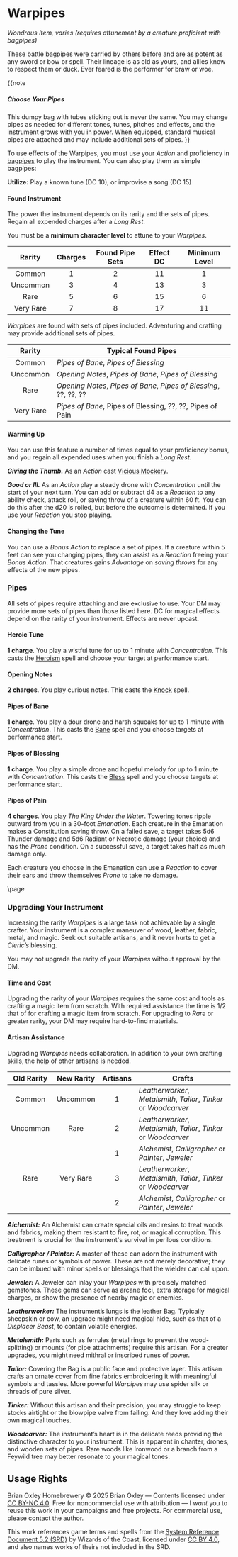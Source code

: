 # Warpipes

_Wondrous Item, varies (requires attunement by a creature proficient with bagpipes)_

These battle bagpipes were carried by others before and are as potent as any sword or bow or spell. Their lineage is as old as yours, and allies know to respect them or duck. Ever feared is the performer for braw or woe.

{{note
##### Choose Your Pipes

This dumpy bag with tubes sticking out is never the same. You may change pipes as needed for different tones, tunes, pitches and effects, and the instrument grows with you in power. When equipped, standard musical pipes are attached and may include additional sets of pipes.
}}

To use effects of the Warpipes, you must use your _Action_ and proficiency in [bagpipes](https://www.dndbeyond.com/equipment/463-bagpipes) to play the instrument. You can also play them as simple bagpipes:

**Utilize:** Play a known tune (DC 10), or improvise a song (DC 15)

#### Found Instrument

The power the instrument depends on its rarity and the sets of pipes. Regain all expended charges after a _Long Rest_. 

You must be a **minimum character level** to attune to your _Warpipes_.

| Rarity | Charges | Found Pipe Sets | Effect DC | Minimum Level |
|:-:|:-:|:-:|:-:|:-:|
| Common | 1 | 2 | 11 | 1 |
| Uncommon | 3 | 4 | 13 | 3 |
| Rare | 5 | 6 | 15 | 6 |
| Very Rare | 7 | 8 | 17 | 11 |

_Warpipes_ are found with sets of pipes included. Adventuring and crafting may provide additional sets of pipes.

| Rarity | Typical Found Pipes |
|:-:|--|
| Common | _Pipes of Bane_, _Pipes of Blessing_ |
| Uncommon| _Opening Notes_, _Pipes of Bane_, _Pipes of Blessing_ |
| Rare | _Opening Notes_, _Pipes of Bane_, _Pipes of Blessing_, ??, ??, ?? |
| Very Rare | _Pipes of Bane_, Pipes of Blessing, ??, ??, Pipes of Pain |

#### Warming Up

You can use this feature a number of times equal to your proficiency bonus, and you regain all expended uses when you finish a _Long Rest_.

_**Giving the Thumb.**_ As an _Action_ cast [Vicious Mockery](https://www.dndbeyond.com/sources/dnd/br-2024/spell-descriptions#ViciousMockery).

_**Good or Ill.**_ As an _Action_ play a steady drone with _Concentration_ until the start of your next turn. You can add or subtract d4 as a _Reaction_ to any ability check, attack roll, or saving throw of a creature within 60 ft. You can do this after the d20 is rolled, but before the outcome is determined. If you use your _Reaction_ you stop playing.

#### Changing the Tune

You can use a _Bonus Action_ to replace a set of pipes. If a creature within 5 feet can see you changing pipes, they can assist as a _Reaction_ freeing your _Bonus Action_. That creatures gains _Advantage_ on _saving throws_ for any effects of the new pipes.

### Pipes

All sets of pipes require attaching and are exclusive to use. Your DM may provide more sets of pipes than those listed here. DC for magical effects depend on the rarity of your instrument. Effects are never upcast.

#### Heroic Tune

**1 charge**. You play a wistful tune for up to 1 minute with _Concentration_. This casts the [Heroism](https://www.dndbeyond.com/sources/dnd/br-2024/spell-descriptions#Heroism) spell and choose your target at performance start.

#### Opening Notes

**2 charges**. You play curious notes. This casts the [Knock](https://www.dndbeyond.com/sources/dnd/br-2024/spell-descriptions#Knock) spell.

#### Pipes of Bane

**1 charge**. You play a dour drone and harsh squeaks for up to 1 minute with _Concentration_. This casts the [Bane](https://www.dndbeyond.com/sources/dnd/br-2024/spell-descriptions#Bane) spell and you choose targets at performance start.

#### Pipes of Blessing

**1 charge**. You play a simple drone and hopeful melody for up to 1 minute with _Concentration_. This casts the [Bless](https://www.dndbeyond.com/sources/dnd/br-2024/spell-descriptions#Bless) spell and you choose targets at performance start.

#### Pipes of Pain

**4 charges**. You play _The King Under the Water_. Towering tones ripple outward from you in a 30-foot _Emanation_. Each creature in the Emanation makes a Constitution saving throw. On a failed save, a target takes 5d6 Thunder damage and 5d6 Radiant or Necrotic damage (your choice) and has the _Prone_ condition. On a successful save, a target takes half as much damage only.

Each creature you choose in the Emanation can use a _Reaction_ to cover their ears and throw themselves _Prone_ to take no damage.

\page

### Upgrading Your Instrument

Increasing the rarity _Warpipes_ is a large task not achievable by a single crafter. Your instrument is a complex maneuver of wood, leather, fabric, metal, and magic. Seek out suitable artisans, and it never hurts to get a _Cleric&rsquo;s_ blessing.

You may not upgrade the rarity of your _Warpipes_ without approval by the DM.

#### Time and Cost

Upgrading the rarity of your _Warpipes_ requires the same cost and tools as crafting a magic item from scratch. With required assistance the time is 1/2 that of for crafting a magic item from scratch. For upgrading to _Rare_ or greater rarity, your DM may require hard-to-find materials.

#### Artisan Assistance

Upgrading _Warpipes_ needs collaboration. In addition to your own crafting skills, the help of other artisans is needed.

| Old Rarity | New Rarity | Artisans | Crafts |
|:-:|:-:|:-:|--|
| Common | Uncommon | 1 | _Leatherworker_, _Metalsmith_, _Tailor_, _Tinker_ or _Woodcarver_ |
| Uncommon | Rare | 2 | _Leatherworker_, _Metalsmith_, _Tailor_, _Tinker_ or _Woodcarver_ |
| &nbsp; | &nbsp; | 1 | _Alchemist_, _Calligrapher_ or _Painter_, _Jeweler_ |
| Rare | Very Rare | 3 | _Leatherworker_, _Metalsmith_, _Tailor_, _Tinker_ or _Woodcarver_ |
| &nbsp; | &nbsp; | 2 | _Alchemist_, _Calligrapher_ or _Painter_, _Jeweler_ |

_**Alchemist:**_ An Alchemist can create special oils and resins to treat woods and fabrics, making them resistant to fire, rot, or magical corruption. This treatment is crucial for the instrument's survival in perilous conditions.

_**Calligrapher / Painter:**_ A master of these can adorn the instrument with delicate runes or symbols of power. These are not merely decorative; they can be imbued with minor spells or blessings that the wielder can call upon.

_**Jeweler:**_ A Jeweler can inlay your _Warpipes_ with precisely matched gemstones. These gems can serve as arcane foci, extra storage for magical charges, or show the presence of nearby magic or enemies.

_**Leatherworker:**_ The instrument&rsquo;s lungs is the leather Bag. Typically sheepskin or cow, an upgrade might need magical hide, such as that of a _Displacer Beast_, to contain volatile energies.

_**Metalsmith:**_ Parts such as ferrules (metal rings to prevent the wood-splitting) or mounts (for pipe attachments) require this artisan. For a greater upgrades, you might need mithral or inscribed runes of power.

_**Tailor:**_ Covering the Bag is a public face and protective layer. This artisan crafts an ornate cover from fine fabrics embroidering it with meaningful symbols and tassles. More powerful _Warpipes_ may use spider silk or threads of pure silver.

_**Tinker:**_ Without this artisan and their precision, you may struggle to keep stocks airtight or the blowpipe valve from failing. And they love adding their own magical touches.

_**Woodcarver:**_ The instrument&rsquo;s heart is in the delicate reeds providing the distinctive character to your instrument. This is apparent in chanter, drones, and wooden sets of pipes. Rare woods like Ironwood or a branch from a Feywild tree may better resonate to your magical tones.

## Usage Rights

Brian Oxley Homebrewery &copy; 2025 Brian Oxley &mdash; Contents licensed under [CC BY-NC 4.0](https://creativecommons.org/licenses/by-nc/4.0/). Free for noncommercial use with attribution &mdash; I _want_ you to reuse this work in your campaigns and free projects. For commercial use, please contact the author.

This work references game terms and spells from the [System Reference Document 5.2 (SRD)](https://dnd.wizards.com/resources/systems-reference-document) by Wizards of the Coast, licensed under [CC BY 4.0](https://creativecommons.org/licenses/by/4.0/), and also names works of theirs not included in the SRD.

